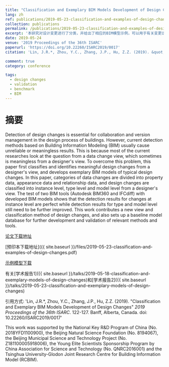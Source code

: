 ```yaml
---
title: "Classification and Exemplary BIM Models Development of Design Changes"
lang: zh
ref: publications/2019-05-23-classification-and-examples-of-design-changes
collection: publications
permalink: /publications/2019-05-23-classification-and-examples-of-design-changes
excerpt: '本研究对设计变更进行了分类，并给出了相应的BIM模型示例，可以用于有关变更识别算法的测试、验证依据'
date: 2019-05-24
venue: '2019 Proceedings of the 36th ISARC'
paperurl: 'https://doi.org/10.22260/ISARC2019/0017'
citation: 'Lin, J.R.*, Zhou, Y.C., Zhang, J.P., Hu, Z.Z. (2019). &quot;Classification and Exemplary BIM Models Development of Design Changes&quot; <i>2019 Proceedings of the 36th ISARC</i>. 122-127. Banff, Alberta, Canada. doi: 10.22260/ISARC2019/0017'

comment: true
category: conference

tags: 
  - design changes
  - validation
  - benchmark
  - BIM
---
```



摘要
====

Detection of design changes is essential for collaboration and version management in the design process of buildings. However, current detection methods based on Building Information Modeling (BIM) usually cause unreliable or meaningless results. This is because most of the current researches look at the question from a data change view, which sometimes is meaningless from a designer's view. To overcome this problem, this paper first classifies and identifies meaningful design changes from a designer's view, and develops exemplary BIM models of typical design changes. In this paper, categories of data changes are divided into property data, appearance data and relationship data, and design changes are classified into instance level, type level and model level from a designer's view. The test of two BIM tools (Autodesk BIM360 and IFCdiff) with developed BIM models shows that the detection results for changes at instance level are perfect while detection results for type and model level still need to be further improved. This work contributes a new view and classification method of design changes, and also sets up a baseline model database for further development and validation of relevant methods and tools.

[论文下载地址](https://doi.org/10.22260/ISARC2019/0017)

[预印本下载地址]({{ site.baseurl }}/files/2019-05-23-classification-and-examples-of-design-changes.pdf)

[示例模型下载](https://github.com/smartaec/Design-Change-BIM-Models)

有关[学术报告1]({{ site.baseurl }}/talks/2019-05-18-classification-and-exemplary-models-of-design-changes)和[学术报告2]({{ site.baseurl }}/talks/2019-05-23-classification-and-exemplary-models-of-design-changes)

引用方式: 'Lin, J.R.*, Zhou, Y.C., Zhang, J.P., Hu, Z.Z. (2019). &quot;Classification and Exemplary BIM Models Development of Design Changes&quot; <i>2019 Proceedings of the 36th ISARC</i>. 122-127. Banff, Alberta, Canada. doi: 10.22260/ISARC2019/0017'

This work was supported by the National Key R&D Program of China (No. 2018YFD1100900), the Beijing Natural Science Foundation (No. 8194067), the Beijing Municipal Science and Technology Project (No. Z181100005918006), the Young Elite Scientists Sponsorship Program by China Association for Science and Technology (No. QNRC2016001) and the Tsinghua University-Glodon Joint Research Centre for Building Information Model (RCBIM).